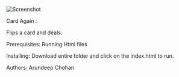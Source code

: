 ![Screenshot](https://github.com/achohan01/Summary/blob/master/CardAgain.png)

Card Again :  

Flips a card and deals.

Prerequisites:
Running Html files

Installing:
Download entire folder and click on the index.html  to run.

Authors:
Arundeep Chohan

